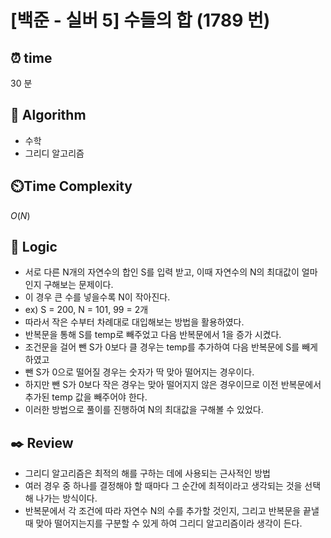 # [백준 - 실버 5] 수들의 합 (1789 번)

## ⏰  **time**

30 분

## :pushpin: **Algorithm**

- 수학
- 그리디 알고리즘

## ⏲️**Time Complexity**

$O(N)$

## :round_pushpin: **Logic**

- 서로 다른 N개의 자연수의 합인 S를 입력 받고, 이때 자연수의 N의 최대값이 얼마인지 구해보는 문제이다.
- 이 경우 큰 수를 넣을수록 N이 작아진다.
- ex) S = 200, N = 101, 99 = 2개
- 따라서 작은 수부터 차례대로 대입해보는 방법을 활용하였다.
- 반복문을 통해 S를 temp로 빼주었고 다음 반복문에서 1을 증가 시켰다.
- 조건문을 걸어 뺀 S가 0보다 클 경우는 temp를 추가하여 다음 반복문에 S를 빼게 하였고
- 뺀 S가 0으로 떨어질 경우는 숫자가 딱 맞아 떨어지는 경우이다.
- 하지만 뺀 S가 0보다 작은 경우는 맞아 떨어지지 않은 경우이므로 이전 반복문에서 추가된 temp 값을 빼주어야 한다.
- 이러한 방법으로 풀이를 진행하여 N의 최대값을 구해볼 수 있었다.

## :black_nib: **Review**

- 그리디 알고리즘은 최적의 해를 구하는 데에 사용되는 근사적인 방법
- 여러 경우 중 하나를 결정해야 할 때마다 그 순간에 최적이라고 생각되는 것을 선택해 나가는 방식이다.
- 반복문에서 각 조건에 따라 자연수 N의 수를 추가할 것인지, 그리고 반복문을 끝낼 때 맞아 떨어지는지를 구분할 수 있게 하여 그리디 알고리즘이라 생각이 든다.